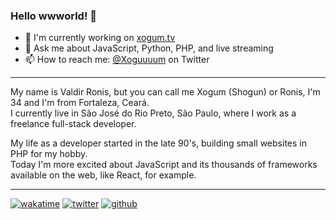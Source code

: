 ### Hello wwworld! 👋

- 🔭 I'm currently working on [xogum.tv](https://xogum.tv)
- 💬 Ask me about JavaScript, Python, PHP, and live streaming
- 📫 How to reach me: [@Xoguuuum](https://twitter.com/xoguuuum) on Twitter

---

My name is Valdir Ronis, but you can call me Xogum (Shogun) or Ronis, I'm 34 and I'm from Fortaleza, Ceará.  
I currently live in São José do Rio Preto, São Paulo, where I work as a freelance full-stack developer.

My life as a developer started in the late 90's, building small websites in PHP for my hobby.  
Today I'm more excited about JavaScript and its thousands of frameworks available on the web, like React, for example.

---

[![wakatime](https://wakatime.com/badge/user/d91b665e-c663-47e8-8ec6-53cdbc729a68.svg)](https://wakatime.com/@xogum)
[![twitter](https://img.shields.io/twitter/follow/xoguuuum?label=followers&logo=twitter&color=%23007ec6&style=plastic)](https://twitter.com/xoguuuum)
[![github](https://img.shields.io/github/followers/xoguu?logo=github&style=plastic)](https://github.com/xoguuuum?tab=followers)

